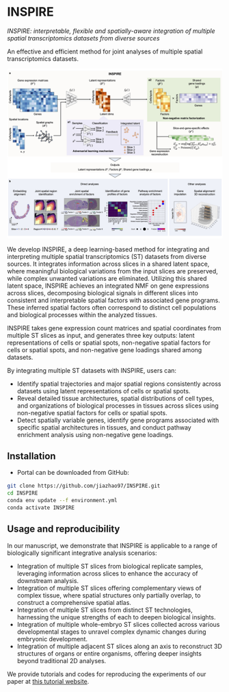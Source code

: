 # INSPIRE

*INSPIRE: interpretable, flexible and spatially-aware integration of multiple spatial transcriptomics datasets from diverse sources*

An effective and efficient method for joint analyses of multiple spatial transcriptomics datasets.

![INSPIRE\_pipeline](demo/overview.jpg)

We develop INSPIRE, a deep learning-based method for integrating and interpreting multiple spatial transcriptomics (ST) datasets from diverse sources. It integrates information across slices in a shared latent space, where meaningful biological variations from the input slices are preserved, while complex unwanted variations are eliminated. Utilizing this shared latent space, INSPIRE achieves an integrated NMF on gene expressions across slices, decomposing biological signals in different slices into consistent and interpretable spatial factors with associated gene programs. These inferred spatial factors often correspond to distinct cell populations and biological processes within the analyzed tissues.

INSPIRE takes gene expression count matrices and spatial coordinates from multiple ST slices as input, and generates three key outputs: latent representations of cells or spatial spots, non-negative spatial factors for cells or spatial spots, and non-negative gene loadings shared among datasets.

By integrating multiple ST datasets with INSPIRE, users can:
* Identify spatial trajectories and major spatial regions consistently across datasets using latent representations of cells or spatial spots.
* Reveal detailed tissue architectures, spatial distributions of cell types, and organizations of biological processes in tissues across slices using non-negative spatial factors for cells or spatial spots.
* Detect spatially variable genes, identify gene programs associated with specific spatial architectures in tissues, and conduct pathway enrichment analysis using non-negative gene loadings.

## Installation
* Portal can be downloaded from GitHub:
```bash
git clone https://github.com/jiazhao97/INSPIRE.git
cd INSPIRE
conda env update --f environment.yml
conda activate INSPIRE
```

## Usage and reproducibility

In our manuscript, we demonstrate that INSPIRE is applicable to a range of biologically significant integrative analysis scenarios:
* Integration of multiple ST slices from biological replicate samples, leveraging information across slices to enhance the accuracy of downstream analysis.
* Integration of multiple ST slices offering complementary views of complex tissue, where spatial structures only partially overlap, to construct a comprehensive spatial atlas.
* Integration of multiple ST slices from distinct ST technologies, harnessing the unique strengths of each to deepen biological insights.
* Integration of multiple whole-embryo ST slices collected across various developmental stages to unravel complex dynamic changes during embryonic development.
* Integration of multiple adjacent ST slices along an axis to reconstruct 3D structures of organs or entire organisms, offering deeper insights beyond traditional 2D analyses.

We provide tutorials and codes for reproducing the experiments of our paper at [this tutorial website](https://inspire-tutorial.readthedocs.io/en/latest/index.html#).
